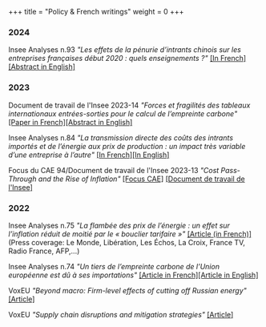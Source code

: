 +++
title = "Policy & French writings"
weight = 0
+++


### 2024
Insee Analyses n.93 *"Les effets de la pénurie d’intrants chinois sur les entreprises françaises début 2020 : quels enseignements ?"* [[In French]](https://www.insee.fr/fr/statistiques/7745514)[[Abstract in English]](https://www.insee.fr/en/statistiques/7758385)

### 2023

Document de travail de l'Insee 2023-14 *"Forces et fragilités des tableaux internationaux entrées-sorties pour le calcul de l’empreinte carbone"* [[Paper in French]](https://www.insee.fr/fr/statistiques/7624261)[[Abstract in English]](https://www.insee.fr/en/statistiques/7624267)

Insee Analyses n.84 *"La transmission directe des coûts des intrants importés et de l’énergie aux prix de production : un impact très variable d’une entreprise à l’autre"* [[In French]](https://www.insee.fr/fr/statistiques/7616072)[[In English]](https://www.insee.fr/en/statistiques/7631458)

Focus du CAE 94/Document de travail de l'Insee 2023-13 *"Cost Pass-Through and the Rise of Inflation"* [[Focus CAE]](https://www.cae-eco.fr/transmission-des-couts-et-montee-de-l-inflation) [[Document de travail de l\'Insee]](https://www.insee.fr/en/statistiques/7616642)

### 2022

Insee Analyses n.75 *"La flambée des prix de l’énergie : un effet sur l’inflation réduit de moitié par le « bouclier tarifaire »"* [[Article (in French)]](https://www.insee.fr/fr/statistiques/6524161) (Press coverage: Le Monde, Libération, Les Échos, La Croix, France TV, Radio France, AFP,...) 

Insee Analyses n.74 *"Un tiers de l’empreinte carbone de l’Union européenne est dû à ses importations"* [[Article in French]](https://www.insee.fr/fr/statistiques/6474294)[[Article in English]](https://www.insee.fr/en/statistiques/6478761)

VoxEU *"Beyond macro: Firm-level effects of cutting off Russian energy"* [[Article]](https://voxeu.org/article/firm-level-effects-cutting-russian-energy)

VoxEU *"Supply chain disruptions and mitigation strategies"* [[Article]](https://voxeu.org/article/supply-chain-disruptions-and-mitigation-strategies)

